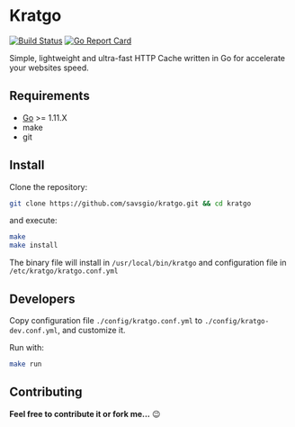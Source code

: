 Kratgo
======

[![Build Status](https://travis-ci.org/savsgio/kratgo.svg?branch=master)](https://travis-ci.org/savsgio/kratgo)
[![Go Report Card](https://goreportcard.com/badge/github.com/savsgio/kratgo)](https://goreportcard.com/report/github.com/savsgio/kratgo)
<!-- [![Coverage Status](https://coveralls.io/repos/github/savsgio/kratgo/badge.svg?branch=master)](https://coveralls.io/github/savsgio/kratgo?branch=master) -->
<!-- [![GoDoc](https://godoc.org/github.com/savsgio/kratgo?status.svg)](https://godoc.org/github.com/savsgio/kratgo) -->
<!-- [![GitHub release](https://img.shields.io/github/release/savsgio/kratgo.svg)](https://github.com/savsgio/kratgo/releases) -->

Simple, lightweight and ultra-fast HTTP Cache written in Go for accelerate your websites speed.

## Requirements

- [Go](https://golang.org/dl/) >= 1.11.X
- make
- git

## Install

Clone the repository:

```bash
git clone https://github.com/savsgio/kratgo.git && cd kratgo
```

and execute:

```bash
make
make install
```

The binary file will install in `/usr/local/bin/kratgo` and configuration file in `/etc/kratgo/kratgo.conf.yml`

## Developers

Copy configuration file `./config/kratgo.conf.yml` to `./config/kratgo-dev.conf.yml`, and customize it.

Run with:

```bash
make run
```

Contributing
------------

**Feel free to contribute it or fork me...** :wink:
